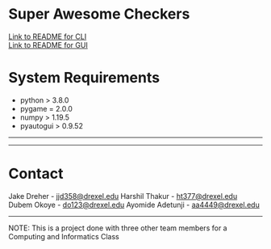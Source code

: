 # Super Awesome Checkers

[Link to README for CLI](code/CLI/README.md)\
[Link to README for GUI](code/GUI/README.md)


# System Requirements
- python > 3.8.0
- pygame = 2.0.0
- numpy  > 1.19.5
- pyautogui > 0.9.52

---

---

# Contact
Jake Dreher - jjd358@drexel.edu
Harshil Thakur - ht377@drexel.edu
Dubem Okoye - do123@drexel.edu
Ayomide Adetunji - aa4449@drexel.edu

---



NOTE: This is a project done with three other team members for a Computing and Informatics Class
